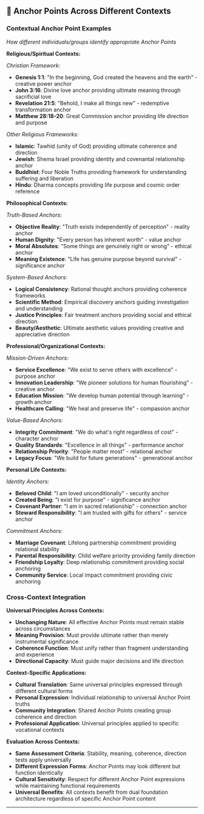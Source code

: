 ## 🤝 Anchor Points Across Different Contexts

### Contextual Anchor Point Examples
*How different individuals/groups identify appropriate Anchor Points*

**Religious/Spiritual Contexts:**

*Christian Framework:*
- **Genesis 1:1**: "In the beginning, God created the heavens and the earth" - creative power anchor
- **John 3:16**: Divine love anchor providing ultimate meaning through sacrificial love
- **Revelation 21:5**: "Behold, I make all things new" - redemptive transformation anchor
- **Matthew 28:18-20**: Great Commission anchor providing life direction and purpose

*Other Religious Frameworks:*
- **Islamic**: Tawhid (unity of God) providing ultimate coherence and direction
- **Jewish**: Shema Israel providing identity and covenantal relationship anchor
- **Buddhist**: Four Noble Truths providing framework for understanding suffering and liberation
- **Hindu**: Dharma concepts providing life purpose and cosmic order reference

**Philosophical Contexts:**

*Truth-Based Anchors:*
- **Objective Reality**: "Truth exists independently of perception" - reality anchor
- **Human Dignity**: "Every person has inherent worth" - value anchor
- **Moral Absolutes**: "Some things are genuinely right or wrong" - ethical anchor
- **Meaning Existence**: "Life has genuine purpose beyond survival" - significance anchor

*System-Based Anchors:*
- **Logical Consistency**: Rational thought anchors providing coherence frameworks
- **Scientific Method**: Empirical discovery anchors guiding investigation and understanding
- **Justice Principles**: Fair treatment anchors providing social and ethical direction
- **Beauty/Aesthetic**: Ultimate aesthetic values providing creative and appreciative direction

**Professional/Organizational Contexts:**

*Mission-Driven Anchors:*
- **Service Excellence**: "We exist to serve others with excellence" - purpose anchor
- **Innovation Leadership**: "We pioneer solutions for human flourishing" - creative anchor
- **Education Mission**: "We develop human potential through learning" - growth anchor
- **Healthcare Calling**: "We heal and preserve life" - compassion anchor

*Value-Based Anchors:*
- **Integrity Commitment**: "We do what's right regardless of cost" - character anchor
- **Quality Standards**: "Excellence in all things" - performance anchor
- **Relationship Priority**: "People matter most" - relational anchor
- **Legacy Focus**: "We build for future generations" - generational anchor

**Personal Life Contexts:**

*Identity Anchors:*
- **Beloved Child**: "I am loved unconditionally" - security anchor
- **Created Being**: "I exist for purpose" - significance anchor
- **Covenant Partner**: "I am in sacred relationship" - connection anchor
- **Steward Responsibility**: "I am trusted with gifts for others" - service anchor

*Commitment Anchors:*
- **Marriage Covenant**: Lifelong partnership commitment providing relational stability
- **Parental Responsibility**: Child welfare priority providing family direction
- **Friendship Loyalty**: Deep relationship commitment providing social anchoring
- **Community Service**: Local impact commitment providing civic anchoring

### Cross-Context Integration

**Universal Principles Across Contexts:**
- **Unchanging Nature**: All effective Anchor Points must remain stable across circumstances
- **Meaning Provision**: Must provide ultimate rather than merely instrumental significance
- **Coherence Function**: Must unify rather than fragment understanding and experience
- **Directional Capacity**: Must guide major decisions and life direction

**Context-Specific Applications:**
- **Cultural Translation**: Same universal principles expressed through different cultural forms
- **Personal Expression**: Individual relationship to universal Anchor Point truths
- **Community Integration**: Shared Anchor Points creating group coherence and direction
- **Professional Application**: Universal principles applied to specific vocational contexts

**Evaluation Across Contexts:**
- **Same Assessment Criteria**: Stability, meaning, coherence, direction tests apply universally
- **Different Expression Forms**: Anchor Points may look different but function identically
- **Cultural Sensitivity**: Respect for different Anchor Point expressions while maintaining functional requirements
- **Universal Benefits**: All contexts benefit from dual foundation architecture regardless of specific Anchor Point content

---

